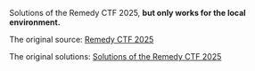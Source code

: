 Solutions of the Remedy CTF 2025, **but only works for the local environment.**

The original source: [Remedy CTF 2025](https://ctf.r.xyz/challenges)

The original solutions: [Solutions of the Remedy CTF 2025](https://github.com/theori-io/ctf/tree/master/2025/remedyctf)
